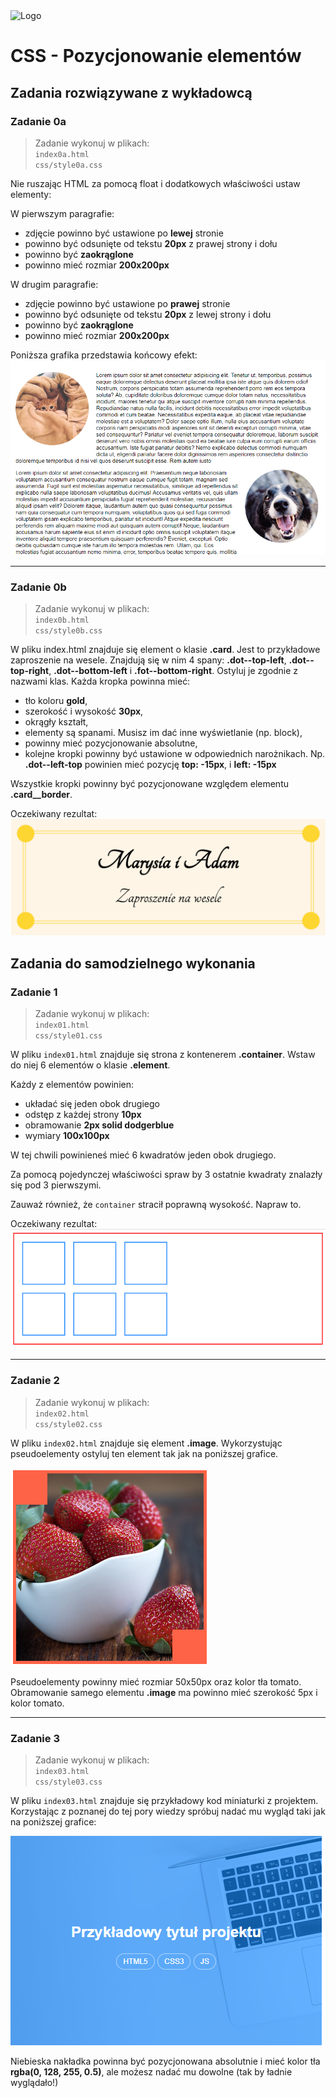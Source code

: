 <img alt="Logo" src="http://coderslab.pl/img/coderslab-logo.png" width="400">

# CSS - Pozycjonowanie elementów

## Zadania rozwiązywane z wykładowcą

### Zadanie 0a

> Zadanie wykonuj w plikach:  
> `index0a.html`  
> `css/style0a.css` 

Nie ruszając HTML za pomocą float i dodatkowych właściwości ustaw elementy:

W pierwszym paragrafie:
- zdjęcie powinno być ustawione po **lewej** stronie
- powinno być odsunięte od tekstu **20px** z prawej strony i dołu
- powinno być **zaokrąglone**
- powinno mieć rozmiar **200x200px**

W drugim paragrafie:
- zdjęcie powinno być ustawione po **prawej** stronie
- powinno być odsunięte od tekstu **20px** z lewej strony i dołu
- powinno być **zaokrąglone**
- powinno mieć rozmiar **200x200px**

Poniższa grafika przedstawia końcowy efekt:
![](images/example0a.png)

---

### Zadanie 0b

> Zadanie wykonuj w plikach:  
> `index0b.html`  
> `css/style0b.css` 

W pliku index.html znajduje się element o klasie **.card**. Jest to przykładowe zaproszenie na wesele. Znajdują się w nim 4 spany: **.dot--top-left**, **.dot--top-right**, **.dot--bottom-left** i **.fot--bottom-right**.
Ostyluj je zgodnie z nazwami klas. Każda kropka powinna mieć:

- tło koloru **gold**,
- szerokość i wysokość **30px**,
- okrągły kształt,
- elementy są spanami. Musisz im dać inne wyświetlanie (np. block),
- powinny mieć pozycjonowanie absolutne,
- kolejne kropki powinny być ustawione w odpowiednich narożnikach. Np. **.dot--left-top** powinien mieć pozycję **top: -15px**, i **left: -15px**

Wszystkie kropki powinny być pozycjonowane względem elementu **.card__border**.

Oczekiwany rezultat:
![](images/example0b.png)



## Zadania do samodzielnego wykonania

### Zadanie 1

> Zadanie wykonuj w plikach:  
> `index01.html`  
> `css/style01.css` 

W pliku `index01.html` znajduje się strona z kontenerem **.container**.
Wstaw do niej 6 elementów o klasie **.element**.

Każdy z elementów powinien:
- układać się jeden obok drugiego
- odstęp z każdej strony **10px**
- obramowanie **2px solid dodgerblue**
- wymiary **100x100px**

W tej chwili powinieneś mieć 6 kwadratów jeden obok drugiego.

Za pomocą pojedynczej właściwości spraw by 3 ostatnie kwadraty znalazły się pod 3 pierwszymi.

Zauważ również, że `container` stracił poprawną wysokość. Napraw to.

Oczekiwany rezultat:
![](images/example01.png)

---

### Zadanie 2

> Zadanie wykonuj w plikach:  
> `index02.html`  
> `css/style02.css` 

W pliku `index02.html` znajduje się element **.image**. Wykorzystując pseudoelementy ostyluj ten element tak jak na poniższej grafice. 

![](images/example02.png)

Pseudoelementy powinny mieć rozmiar 50x50px oraz kolor tła tomato.
Obramowanie samego elementu **.image** ma powinno mieć szerokość 5px i kolor tomato.

---

### Zadanie 3

> Zadanie wykonuj w plikach:  
> `index03.html`  
> `css/style03.css` 

W pliku `index03.html` znajduje się przykładowy kod miniaturki z projektem.
Korzystając z poznanej do tej pory wiedzy spróbuj nadać mu wygląd taki jak na poniższej grafice:

![](images/example03.png)

Niebieska nakładka powinna być pozycjonowana absolutnie i mieć kolor tła **rgba(0, 128, 255, 0.5)**, ale możesz nadać mu dowolne (tak by ładnie wyglądało!)